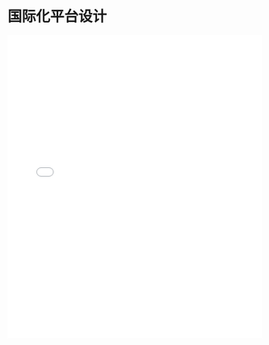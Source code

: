 # 国际化平台设计

<!--more-->

<embed id="pdfPlayer" src="/pdf/国际化平台.pdf" type="application/pdf" width="100%" height="600" >


